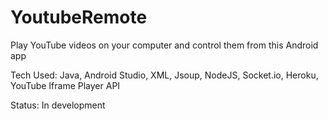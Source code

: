 # YoutubeRemote
Play YouTube videos on your computer and control them from this Android app

Tech Used: Java, Android Studio, XML, Jsoup, NodeJS, Socket.io, Heroku, YouTube Iframe Player API 

Status: In development
